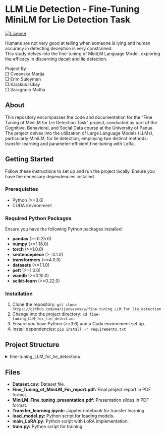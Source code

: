 # LLM Lie Detection - Fine-Tuning MiniLM for Lie Detection Task

[![License](https://img.shields.io/badge/License-MIT-blue.svg)](https://opensource.org/licenses/MIT)

Humans are not very good at telling when someone is lying  and human accuracy in detecting deception is very constrained. <br>
This study delves into the fine-tuning of MiniLM Language Model, exploring the efficacy in discerning deceit and lie detection.

Project By : <br>
□ Cveevska Marija <br>
□ Erim Suleyman <br>
□ Karakus Isikay <br>
□ Varagnolo Mattia 


## About
This repository encompasses the code and documentation for the "Fine Tuning of MiniLM for Lie Detection Task" project, conducted as part of the Cognitive, Behavioral, and Social Data course at the University of Padua. The project delves into the utilization of Large Language Models (LLMs), particularly MiniLM, for lie detection, employing two distinct methods: transfer learning and parameter-efficient fine-tuning with LoRa.



## Getting Started
Follow these instructions to set up and run the project locally. Ensure you have the necessary dependencies installed.



### Prerequisites
- Python (>=3.6)
- CUDA Environment 



### Required Python Packages
Ensure you have the following Python packages installed:

- **pandas** (>=0.25.0)
- **numpy** (>=1.18.0)
- **torch** (>=1.0.0)
- **sentencepiece** (>=0.1.0)
- **transformers** (>=4.0.0)
- **datasets** (>=1.1.0)
- **peft** (>=1.0.0)
- **wandb** (>=0.10.0)
- **scikit-learn** (>=0.22.0)


### Installation
1. Clone the repository: `git clone https://github.com/marijacveevska/fine-tuning_LLM_for_lie_detection`
2. Change into the project directory: `cd fine-tuning_LLM_for_lie_detection`
3. Ensure you have Python (>=3.6) and a Cuda environment set up.
4. Install dependencies: `pip install -r requirements.txt`


## Project Structure
<details>
<summary>fine-tuning_LLM_for_lie_detection/</summary>
  <ul>
    <li><details>
      <summary>data/</summary>
        <ul>
          <li>Dataset.csv</li>
        </ul>
    </details></li>
    <li><details>
      <summary>notebooks/</summary>
        <ul>
          <li>Transfer_learning.ipynb</li>
        </ul>
    </details></li>
    <li><details>
      <summary>src/</summary>
        <ul>
          <li>load_model.py</li>
          <li>main_LoRA.py</li>
          <li>train.py</li>
        </ul>
    </details></li>
    <li>Fine_Tuning_of_MiniLM_Fin_report.pdf</li>
    <li>MiniLM_Fine_tuning_presentation.pdf</li>
    <li>README.md</li>
    <li>requirements.txt</li>
  </ul>
</details>



## Files
- **Dataset.csv:** Dataset file.
- **Fine_Tuning_of_MiniLM_Fin_report.pdf:** Final project report in PDF format.
- **MiniLM_Fine_tuning_presentation.pdf:** Presentation slides in PDF format.
- **Transfer_learning.ipynb:** Jupyter notebook for transfer learning.
- **load_model.py:** Python script for loading models.
- **main_LoRA.py:** Python script with LoRA implementation.
- **train.py:** Python script for training.
